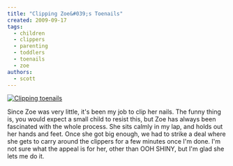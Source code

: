 ```yaml
---
title: "Clipping Zoe&#039;s Toenails"
created: 2009-09-17
tags:
  - children
  - clippers
  - parenting
  - toddlers
  - toenails
  - zoe
authors:
  - scott
---
```


[![Clipping toenails](/images/3609982100_531c7d0bef.jpg)](http://www.flickr.com/photos/spaceninja/3609982100/)

Since Zoe was very little, it's been my job to clip her nails. The funny thing is, you would expect a small child to resist this, but Zoe has always been fascinated with the whole process. She sits calmly in my lap, and holds out her hands and feet. Once she got big enough, we had to strike a deal where she gets to carry around the clippers for a few minutes once I'm done. I'm not sure what the appeal is for her, other than OOH SHINY, but I'm glad she lets me do it.
